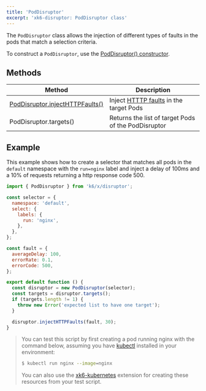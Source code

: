 ```yaml
---
title: 'PodDisruptor'
excerpt: 'xk6-disruptor: PodDisruptor class'
---
```


The `PodDisruptor` class allows the injection of different types of faults in the pods that match a selection criteria.

To construct a `PodDisruptor`, use the [PodDisruptor() constructor](/javascript-api/xk6-disruptor/api/poddisruptor/constructor).

## Methods

| Method | Description |
| ------ | ----------- |
| [PodDisruptor.injectHTTPFaults()](/javascript-api/xk6-disruptor/api/poddisruptor/injecthttpfaults) |  Inject [HTTTP faults](/javascript-api/xk6-disruptor/api/faults/http) in the target Pods|
| PodDisruptor.targets() | Returns the list of target Pods of the PodDisruptor |
 

## Example

This example shows how to create a selector that matches all pods in the `default` namespace with the `run=nginx` label and inject a delay of 100ms and a 10% of requests returning a http response code 500.


```javascript
import { PodDisruptor } from 'k6/x/disruptor';

const selector = {
  namespace: 'default',
  select: {
    labels: {
      run: 'nginx',
    },
  },
};

const fault = {
  averageDelay: 100,
  errorRate: 0.1,
  errorCode: 500,
};

export default function () {
  const disruptor = new PodDisruptor(selector);
  const targets = disruptor.targets();
  if (targets.length != 1) {
    throw new Error('expected list to have one target');
  }

  disruptor.injectHTTPFaults(fault, 30);
}
```

<Blockquote mod="note">

You can test this script by first creating a pod running nginx with the command below, assuming you have [kubectl](https://kubernetes.io/docs/tasks/tools/#kubectl) installed in your environment:
```bash
$ kubectl run nginx --image=nginx
```

 You can also use the [xk6-kubernetes](https://github.com/grafana/xk6-kubernetes) extension for creating these resources from your test script.

</Blockquote>